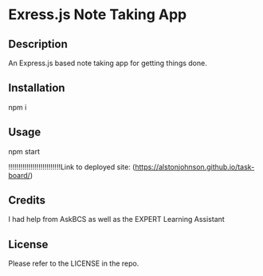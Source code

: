 # Exress.js Note Taking App

## Description
An Express.js based note taking app for getting things done. 

## Installation

npm i

## Usage
npm start 

!!!!!!!!!!!!!!!!!!!!!!!!!!Link to deployed site: (https://alstonjohnson.github.io/task-board/)

## Credits
I had help from AskBCS as well as the EXPERT Learning Assistant
## License

Please refer to the LICENSE in the repo.




